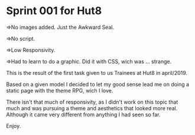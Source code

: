 # Sprint 001 for Hut8 #

=>No images added. Just the Awkward Seal.

=>No script.

=>Low Responsivity.

=>Had to learn to do a graphic. Did it with CSS, wich was ... strange.


This is the result of the first task given to us Trainees at Hut8 in april/2019.

Based on a given model I decided to let my good sense lead me on doing a static page with the theme RPG, wich I love.

There isn't that much of responsivity, as I didn't work on this topic that much and was pursuing a theme and aesthetics that looked more real. Although it came very different from anything I had seen so far.

Enjoy.
